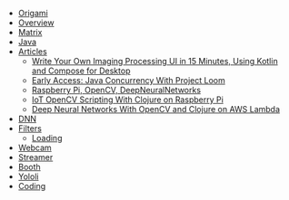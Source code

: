 * [Origami](/)
* [Overview](/units/project.md)
* [Matrix](/units/compatibility.md)
* [Java](/units/java.md)
* [Articles](https://dzone.com/users/404382/hellonico.html)
  * [Write Your Own Imaging Processing UI in 15 Minutes, Using Kotlin and Compose for Desktop](https://dzone.com/articles/write-your-own-imaging-processing-ui-in-15-minutes)
  * [Early Access: Java Concurrency With Project Loom](https://dzone.com/articles/early-access-java-concurrency-with-project-loom)
  * [Raspberry Pi, OpenCV, DeepNeuralNetworks](https://dzone.com/articles/raspberry-pi-opencv-deep-neural-networks-and-of-co)
  * [IoT OpenCV Scripting With Clojure on Raspberry Pi](https://dzone.com/articles/iot-opencv-scripting-with-clojure-on-raspberry-pi)
  * [Deep Neural Networks With OpenCV and Clojure on AWS Lambda](https://dzone.com/articles/never-too-late-for-some-opencv-and-clojure-on-aws)
* [DNN](/units/dnn.md)
* [Filters](filters/filters.md)
  * [Loading](units/filters.md)
* [Webcam](/units/webcam.md)
* [Streamer](units/httpstreamer.md)
* [Booth](units/photobooth.md)
* [Yololi](units/yololi.md)
* [Coding](units/guide.md)
<!-- 
* Guide

  * [Guide](units/guide.md)   -->

